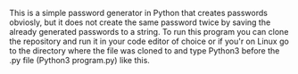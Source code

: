 This is a simple password generator in Python that creates passwords obviosly, but it does not create the same password twice by saving the already generated passwords to a string.
To run this program you can clone the repository and run it in your code editor of choice or if you'r on Linux go to the directory where the file was cloned to and type Python3 before 
the .py file (Python3 program.py) like this.
